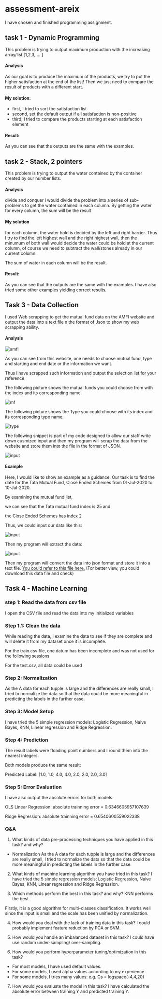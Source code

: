 # assessment-areix

I have chosen and finished programming assignment.

## task 1 - Dynamic Programming

This problem is trying to output maximum production with the increasing array/list [1,2,3, ... ]

#### Analysis

As our goal is to produce the maximum of the products, we try to put the higher satisfaction at the end of the list! Then we just need to compare the result of products with a different start.

#### My solution:

- first, I tried to sort the satisfaction list
- second, set the default output if all satisfaction is non-positive
- third, I tried to compare the products starting at each satisfaction element

#### Result:

As you can see that the outputs are the same with the examples.

## task 2 - Stack, 2 pointers

This problem is trying to output the water contained by the container created by our number lists.

#### Analysis

divide and conquer
I would divide the problem into a series of sub-problems to get the water contained in each column.
By getting the water for every column, the sum will be the result

#### My solution

for each column, the water hold is decided by the left and right barrier. Thus I try to find the left highest wall and the right highest wall, then the minumum of both wall would decide the water could be hold at the current column, of course we need to subtract the wall/stones already in our current column.

The sum of water in each column will be the result.

#### Result:

As you can see that the outputs are the same with the examples.
I have also tried some other examples yielding correct results.

## Task 3 - Data Collection

I used Web scrapping to get the mutual fund data on the AMFI website and output the data into a text file n the format of Json to show my web scrapping ability.

#### Analysis

![amfi](./rdme_img/1.png)

As you can see from this website, one needs to choose mutual fund, type and starting and end date or the information we want.

Thus I have scrapped such information and output the selection list for your reference.

The following picture shows the mutual funds you could choose from with the index and its corresponding name.

![mf](./rdme_img/2.png)

The following picture shows the Type you could choose with its index and its corresponding type name.

![type](./rdme_img/3.png)

The following snippet is part of my code designed to allow our staff write down cusmized input and then my program will scrap the data from the website and store them into the file in the format of JSON.

![input](./rdme_img/4.png)

#### Example

Here, I would like to show an example as a guidance:
Our task is to find the date for the Tata Mutual Fund, Close Ended Schemes from 01-Jul-2020 to 10-Jul-2020.

By examining the mutual fund list,

we can see that the Tata mutual fund index is 25 and

the Close Ended Schemes has index 2

Thus, we could input our data like this:

![input](./rdme_img/4.png)

Then my program will extract the data:

![input](./rdme_img/5.png)

Then my program will convert the data into json format and store it into a text file.
[You could refer to this file here.](./result/data.txt)
(For better view, you could download this data file and check)

## Task 4 - Machine Learning

### step 1: Read the data from csv file

I open the CSV file and read the data into my initialized variables

### Step 1.1: Clean the data

While reading the data, I examine the data to see if they are complete and will delete it from my dataset once it is incomplete.

For the train.csv file, one datum has been incomplete and was not used for the following sessions

For the test.csv, all data could be used

### Step 2: Normalization

As the A data for each tupple is large and the differences are really small, I tried to normalize the data so that the data could be more meaningful in predicting the labels in the further case.

### Step 3: Model Setup

I have tried the 5 simple regression models: Logistic Regression, Naive Bayes, KNN, Linear regression and Ridge Regression.

### Step 4: Prediction

The result labels were floading point numbers and I round them into the nearest integers.

Both models produce the same result:

Predicted Label: [1.0, 1.0, 4.0, 4.0, 2.0, 2.0, 2.0, 3.0]

### Step 5: Error Evaluation

I have also output the absolute errors for both models.

OLS Linear Regression: absolute trainning error = 0.6346605957107639

Ridge Regression: absolute trainning error = 0.6540600559022338

### Q&A

1. What kinds of data pre-processing techniques you have applied in this task? and why?

- Normalization
  As the A data for each tupple is large and the differences are really small, I tried to normalize the data so that the data could be more meaningful in predicting the labels in the further case.

2. What kinds of machine learning algorithm you have tried in this task?
   I have tried the 5 simple regression models: Logistic Regression, Naive Bayes, KNN, Linear regression and Ridge Regression.

3. Which methods perform the best in this task? and why?
   KNN performs the best.

Firstly, it is a good algorithm for multi-classes classification.
It works well since the input is small and the scale has been unified by normalization.

4. How would you deal with the lack of training data in this task?
   I could probably implement feature reduction by PCA or SVM.

5. How would you handle an imbalanced dataset in this task?
   I could have use random under-sampling/ over-sampling.

6. How would you perform hyperparameter tuning/optimization in this task?

- For most models, I have used default values.
- For some models, I used alpha values according to my experience.
- For some models, I tries many values: e.g. Cs = logspace(-4,4,20)

7. How would you evaluate the model in this task?
   I have calculated the absolute error between training Y and predicted training Y.
